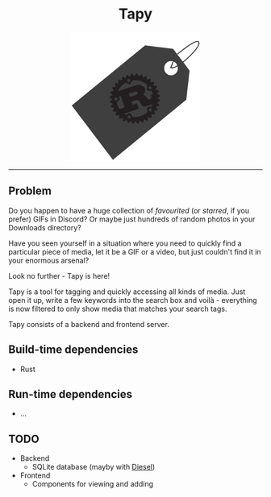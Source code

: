 <div align="center">
    <h1> Tapy </h1>
    <img src="./logo/logo.png" alt="logo" width="256" height="256">
</div>

---

## Problem

Do you happen to have a huge collection of *favourited* (or *starred*, if you prefer) GIFs in Discord? Or maybe just hundreds of random photos in your Downloads directory?

Have you seen yourself in a situation where you need to quickly find a particular piece of media, let it be a GIF or a video, but just couldn't find it in your enormous arsenal?

Look no further - Tapy is here!

Tapy is a tool for tagging and quickly accessing all kinds of media. Just open it up, write a few keywords into the search box and voilà - everything is now filtered to only show media that matches your search tags.

Tapy consists of a backend and frontend server.

## Build-time dependencies

- Rust

## Run-time dependencies

- ...

## TODO

- Backend
    - SQLite database (mayby with [Diesel](https://diesel.rs/))
- Frontend
    - Components for viewing and adding
